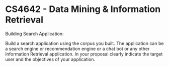 # CS4642 - Data Mining & Information Retrieval

Building Search Application: 

Build a search application using the corpus you built. The application can be a search engine or recommendation engine or a chat bot or any other Information Retrieval application. In your proposal clearly indicate the target user and the objectives of your application.


